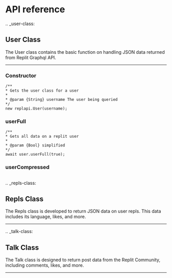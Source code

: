# API reference

.. _user-class:

## User Class

The User class contains the basic function on handling JSON data returned from Replit Graphql API.

------

### Constructor

```nodejs
/**
* Gets the user class for a user
* 
* @param {String} username The user being queried
*/
new replapi.User(username);
```

### userFull

```nodejs
/**
* Gets all data on a replit user
* 
* @param {Bool} simplified
*/
await user.userFull(true);
```

### userCompressed

```nodejs

```

.. _repls-class:

## Repls Class
The Repls class is developed to return JSON data on user repls. This data includes its language, likes, and more.

---- 

.. _talk-class:

## Talk Class
The Talk class is designed to return post data from the Replit Community, including comments, likes, and more.

----
